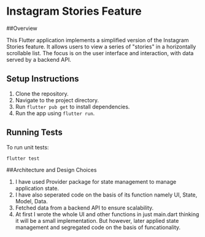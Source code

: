 # Instagram Stories Feature
##Overview

This Flutter application implements a simplified version of the Instagram Stories feature. It allows users to view a series of "stories" in a horizontally scrollable list. The focus is on the user interface and interaction, with data served by a backend API.

## Setup Instructions

1. Clone the repository.
2. Navigate to the project directory.
3. Run `flutter pub get` to install dependencies.
4. Run the app using `flutter run`.

## Running Tests

To run unit tests:
```sh
flutter test
```

##Architecture and Design Choices

1. I have used Provider package for state management to manage application state.
2. I have also seperated code on the basis of its function namely UI, State, Model, Data.
3. Fetched data from a backend API to ensure scalability.
4. At first I wrote the whole UI and other functions in just main.dart thinking it will be a small implementation. But however, later applied state management and segregated code on the basis of funcationality. 

